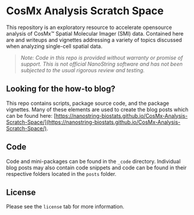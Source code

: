 # CosMx Analysis Scratch Space

This repository is an exploratory resource to accelerate opensource analysis
of CosMx&#8482; Spatial Molecular Imager (SMI) data. Contained here are and writeups
and vignettes addressing a variety of topics discussed when analyzing single-cell
spatial data.

> _Note: Code in this repo is provided without warranty or promise of support. This is not official NanoString software and has not been subjected to the usual rigorous review and testing._


## Looking for the how-to blog? 

This repo contains scripts, package source code, and the package vignettes. Many of these elements are used to create the blog posts which can be found here: [https://nanostring-biostats.github.io/CosMx-Analysis-Scratch-Space/](https://nanostring-biostats.github.io/CosMx-Analysis-Scratch-Space/).

## Code

Code and mini-packages can be found in the `_code` directory. Individual blog posts may also contain code snippets and code can be found in their respective folders located in the `posts` folder. 

## License

Please see the `license` tab for more information.



